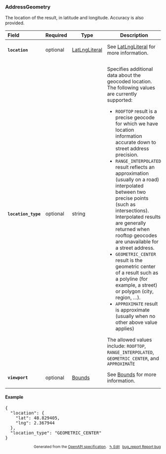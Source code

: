 <!--- This is a generated file, do not edit! -->
<!--- [START woosmap_http_schema_addressgeometry] -->
<h3 class="schema-object" id="AddressGeometry">AddressGeometry</h3>

The location of the result, in latitude and longitude. Accuracy is also provided.

| Field                                                                                                              | Required | Type                                            | Description                                                                                                                                                                                                                                                                                                                                                                                                                                                                                                                                                                                                                                                                                                                                                                                                                                                                                                                                                                        |
| :----------------------------------------------------------------------------------------------------------------- | -------- | ----------------------------------------------- | ---------------------------------------------------------------------------------------------------------------------------------------------------------------------------------------------------------------------------------------------------------------------------------------------------------------------------------------------------------------------------------------------------------------------------------------------------------------------------------------------------------------------------------------------------------------------------------------------------------------------------------------------------------------------------------------------------------------------------------------------------------------------------------------------------------------------------------------------------------------------------------------------------------------------------------------------------------------------------------- |
| <h4 id="AddressGeometry-location" class="add-link schema-object-property-key"><code>location</code></h4>           | optional | [LatLngLiteral](#LatLngLiteral "LatLngLiteral") | See [LatLngLiteral](#LatLngLiteral "LatLngLiteral") for more information.                                                                                                                                                                                                                                                                                                                                                                                                                                                                                                                                                                                                                                                                                                                                                                                                                                                                                                          |
| <h4 id="AddressGeometry-location_type" class="add-link schema-object-property-key"><code>location_type</code></h4> | optional | string                                          | <div class="nonref-property-description"><p>Specifies additional data about the geocoded location. The following values are currently supported:</p><ul><li><code>ROOFTOP</code> result is a precise geocode for which we have location information accurate down to street address precision.</li><li><code>RANGE_INTERPOLATED</code> result reflects an approximation (usually on a road) interpolated between two precise points (such as intersections). Interpolated results are generally returned when rooftop geocodes are unavailable for a street address.</li><li><code>GEOMETRIC_CENTER</code> result is the geometric center of a result such as a polyline (for example, a street) or polygon (city, region, …).</li><li><code>APPROXIMATE</code> result is approximate (usually when no other above value applies)</li></ul><div class="notranslate">The allowed values include: `ROOFTOP`, `RANGE_INTERPOLATED`, `GEOMETRIC_CENTER`, and `APPROXIMATE`</div></div> |
| <h4 id="AddressGeometry-viewport" class="add-link schema-object-property-key"><code>viewport</code></h4>           | optional | [Bounds](#Bounds "Bounds")                      | See [Bounds](#Bounds "Bounds") for more information.                                                                                                                                                                                                                                                                                                                                                                                                                                                                                                                                                                                                                                                                                                                                                                                                                                                                                                                               |

<h4 class="schema-object-example" id="AddressGeometry-example">Example</h4>

<pre class="notranslate lang-json prettyprint">{
  "location": {
    "lat": 48.829405,
    "lng": 2.367944
  },
  "location_type": "GEOMETRIC_CENTER"
}</pre>

<p style="text-align: right; font-size: smaller;">Generated from the <a data-label="openapi-github" href="https://github.com/woosmap/openapi-specification" title="Woosmap OpenAPI Specification" class="external">OpenAPI specification</a>.
<a data-label="openapi-github-woosmap-http-schema-addressgeometry" data-action="edit" style="margin-left: 5px;" href="https://github.com/woosmap/openapi-specification/blob/main/specification/schemas/AddressGeometry.yml" title="Edit on GitHub">✎ Edit</a>
<a data-label="openapi-github-woosmap-http-schema-addressgeometry" data-action="bug" style="margin-left: 5px;" href="https://github.com/woosmap/openapi-specification/issues/new?assignees=&labels=type%3A+bug%2C+triage+me&template=bug_report.md&title=[schemas] Bug - AddressGeometry" title="File bug for schemas on GitHub"><span class="material-icons">bug_report</span> Report bug</a>
</p>

<!--- [END woosmap_http_schema_addressgeometry] -->
